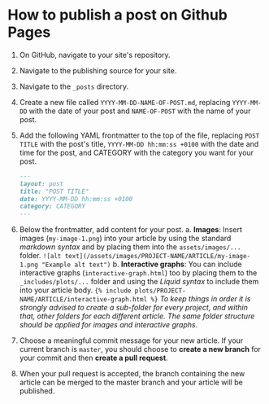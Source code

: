# How to publish a post on Github Pages

1. On GitHub, navigate to your site's repository.

2. Navigate to the publishing source for your site.

3. Navigate to the `_posts` directory.

4. Create a new file called `YYYY-MM-DD-NAME-OF-POST.md`, replacing `YYYY-MM-DD` with the date of your post and `NAME-OF-POST` with the name of your post.

5. Add the following YAML frontmatter to the top of the file, replacing `POST TITLE` with the post's title, `YYYY-MM-DD hh:mm:ss +0100` with the date and time for the post, and CATEGORY with the category you want for your post.

    ```md
    ---
    layout: post
    title: "POST TITLE"
    date: YYYY-MM-DD hh:mm:ss +0100
    category: CATEGORY
    ---
    ```

6. Below the frontmatter, add content for your post.
  a. **Images**: Insert images (`my-image-1.png`) into your article by using the standard *markdown syntax* and by placing them into the `assets/images/...` folder.
  `![alt text](/assets/images/PROJECT-NAME/ARTICLE/my-image-1.png "Example alt text")`
  b. **Interactive graphs**: You can include interactive graphs (`interactive-graph.html`) too by placing them to the `_includes/plots/...` folder and using the *Liquid syntax* to include them into your article body.
  `{% include plots/PROJECT-NAME/ARTICLE/interactive-graph.html %}`
  *To keep things in order it is strongly advised to create a sub-folder for every project, and within that, other folders for each different article. The same folder structure should be applied for images and interactive graphs*.

7. Choose a meaningful commit message for your new article. If your current branch is `master`, you should choose to **create a new branch** for your commit and then **create a pull request**.

8. When your pull request is accepted, the branch containing the new article can be merged to the master branch and your article will be published.
